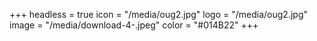 +++
headless = true
icon = "/media/oug2.jpg"
logo = "/media/oug2.jpg"
image = "/media/download-4-.jpeg"
color = "#014B22"
+++
